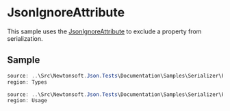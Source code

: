 ﻿# JsonIgnoreAttribute

This sample uses the [JsonIgnoreAttribute](T:Newtonsoft.Json.JsonIgnoreAttribute) to exclude a property from serialization.

## Sample

```csharp Types
source: ..\Src\Newtonsoft.Json.Tests\Documentation\Samples\Serializer\PropertyJsonIgnore.cs
region: Types
```

```csharp Usage
source: ..\Src\Newtonsoft.Json.Tests\Documentation\Samples\Serializer\PropertyJsonIgnore.cs
region: Usage
```
